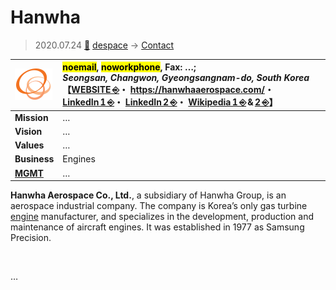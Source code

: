 # Hanwha
> 2020.07.24 [🚀](../../index/index.md) [despace](../index.md) → [Contact](../contact.md)

|[![](../f/contact/h/hanwha_logo1_thumb.webp)](../f/contact/h/hanwha_logo1.webp)|<mark>noemail</mark>, <mark>noworkphone</mark>, Fax: …;<br> *Seongsan, Changwon, Gyeongsangnam-do, South Korea*<br> 【[WEBSITE ⎆](http://www.hanwhatechwin.com/)・ <https://hanwhaaerospace.com/>・ [LinkedIn 1 ⎆](https://www.linkedin.com/company/hanwhaaerospace/)・ [LinkedIn 2 ⎆](https://www.linkedin.com/company/hanwha-aerospace/)・ [Wikipedia 1 ⎆](https://en.wikipedia.org/wiki/Hanwha_Techwin) & [2 ⎆](https://en.wikipedia.org/wiki/Hanwha_Aerospace)】|
|:--|:--|
|**Mission**|…|
|**Vision**|…|
|**Values**|…|
|**Business**|Engines|
|**[MGMT](../mgmt.md)**|…|

**Hanwha Aerospace Co., Ltd.**, a subsidiary of Hanwha Group, is an aerospace industrial company. The company is Korea’s only gas turbine [engine](../ps.md) manufacturer, and specializes in the development, production and maintenance of aircraft engines. It was established in 1977 as Samsung Precision.

<p style="page-break-after:always"> </p>

…

